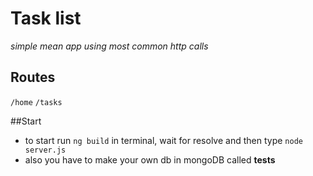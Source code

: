 # Task list
*simple mean app using most common http calls*

## Routes
 `/home` `/tasks`

##Start
- to start run ```ng build``` in terminal, wait for resolve and then type ```node server.js```
- also you have to make your own db in mongoDB called **tests**





